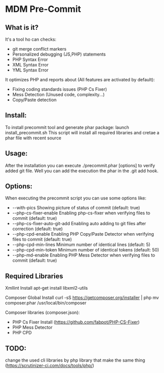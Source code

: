 
MDM Pre-Commit
=====================

What is it?
-----------

It's a tool ho can checks:
  * git merge conflict markers
  * Personalized debugging (JS,PHP) statements
  * PHP Syntax Error
  * XML Syntax Error
  * YML Syntax Error

It optimizes PHP and reports about (All features are activated by default):
  * Fixing coding standards issues (PHP Cs Fixer)
  * Mess Detection (Unused code, complexity...)
  * Copy/Paste detection

Install:
--------
To install precommit tool and generate phar package:
launch install_precommit.sh
This script will install all required libraries and cretae a phar file with recent source


Usage:
-----
After the installation you can execute ./precommit.phar [options] to verify added git file. Well you can add the execution the phar in the .git add hook.

Options:
-------
When executing the precommit script you can use some options like:
  * --with-pics                 Showing picture of status of commit (default: true)
  * --php-cs-fixer-enable       Enabling php-cs-fixer when verifying files to commit (default: true)
  * --php-cs-fixer-auto-git-add Enabling auto adding to git files after correction  (default: true)
  * --php-cpd-enable            Enabling PHP Copy/Paste Detector when verifying files to commit (default: true)
  * --php-cpd-min-lines         Minimum number of identical lines (default: 5)
  * --php-cpd-min-token         Minimum number of identical tokens (default: 50)
  * --php-md-enable             Enabling PHP Mess Detector when verifying files to commit (default: true)


Required Libraries
---------------------
Xmllint Install
apt-get install libxml2-utils

Composer Global Install
curl -sS https://getcomposer.org/installer | php
mv composer.phar /usr/local/bin/composer

Composer libraries (composer.json):
 * PHP Cs Fixer Install (https://github.com/fabpot/PHP-CS-Fixer)
 * PHP Mess Detector
 * PHP CPD

TODO:
----
change the used cli libraries by php library that make the same thing (https://scrutinizer-ci.com/docs/tools/php/)
